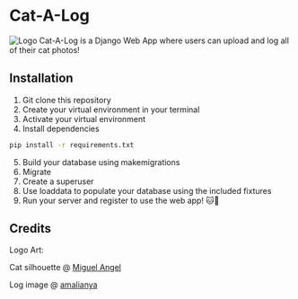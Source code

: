 # Cat-A-Log

![Logo](static/images/logo.png)
Cat-A-Log is a Django Web App where users can upload and log all of their cat photos!

## Installation

1) Git clone this repository
2) Create your virtual environment in your terminal
3) Activate your virtual environment 
4) Install dependencies
```bash
pip install -r requirements.txt
```
5) Build your database using makemigrations
6) Migrate
7) Create a superuser
8) Use loaddata to populate your database using the included fixtures
9) Run your server and register to use the web app! 🐱📝

## Credits


Logo Art:

Cat silhouette @ [Miguel Angel](https://www.vecteezy.com/members/miguelap)

Log image @ [amalianya](https://www.vecteezy.com/members/amalianya)

